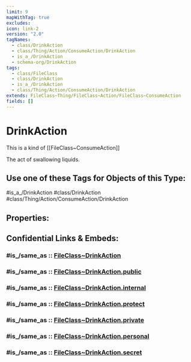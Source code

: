 ```yaml
---
limit: 9
mapWithTag: true
excludes: 
icon: link-2
version: "2.0"
tagNames:
  - class/DrinkAction
  - class/Thing/Action/ConsumeAction/DrinkAction
  - is_a_/DrinkAction
  - schema-org/DrinkAction
tags:
  - class/FileClass
  - class/DrinkAction
  - is_a_/DrinkAction
  - class/Thing/Action/ConsumeAction/DrinkAction
extends: FileClass~Thing/FileClass~Action/FileClass~ConsumeAction
fields: []
---
```


# DrinkAction
This is a kind of [[FileClass~ConsumeAction]]

The act of swallowing liquids.


## Use one of these Tags for Objects of this Type:

#is_a_/DrinkAction
#class/DrinkAction
#class/Thing/Action/ConsumeAction/DrinkAction

## Properties:


## Confidential Links & Embeds: 

### #is_/same_as :: [FileClass~DrinkAction](/_Standards/fileClass/FileClass~Thing/FileClass~Action/FileClass~ConsumeAction/FileClass~DrinkAction.md) 

### #is_/same_as :: [FileClass~DrinkAction.public](/_public/fileClass/FileClass~Thing/FileClass~Action/FileClass~ConsumeAction/FileClass~DrinkAction.public.md) 

### #is_/same_as :: [FileClass~DrinkAction.internal](/_internal/fileClass/FileClass~Thing/FileClass~Action/FileClass~ConsumeAction/FileClass~DrinkAction.internal.md) 

### #is_/same_as :: [FileClass~DrinkAction.protect](/_protect/fileClass/FileClass~Thing/FileClass~Action/FileClass~ConsumeAction/FileClass~DrinkAction.protect.md) 

### #is_/same_as :: [FileClass~DrinkAction.private](/_private/fileClass/FileClass~Thing/FileClass~Action/FileClass~ConsumeAction/FileClass~DrinkAction.private.md) 

### #is_/same_as :: [FileClass~DrinkAction.personal](/_personal/fileClass/FileClass~Thing/FileClass~Action/FileClass~ConsumeAction/FileClass~DrinkAction.personal.md) 

### #is_/same_as :: [FileClass~DrinkAction.secret](/_secret/fileClass/FileClass~Thing/FileClass~Action/FileClass~ConsumeAction/FileClass~DrinkAction.secret.md)

